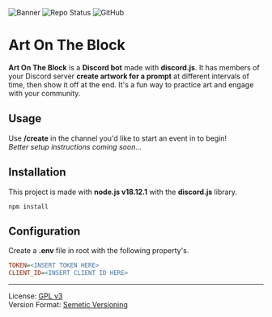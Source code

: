 ![Banner](https://user-images.githubusercontent.com/50346006/211712058-226e6ece-ccc0-4713-9cb9-3d294a9a4083.png)
![Repo Status](https://img.shields.io/badge/repo%20status-WIP-yellowgreen?style=flat-square)
![GitHub](https://img.shields.io/github/license/ImCodist/art-on-the-block?style=flat-square)

<!-- ![GitHub release (latest by date)](https://img.shields.io/github/v/release/ImCodist/art-on-the-block?style=flat-square) -->

# Art On The Block

**Art On The Block** is a **Discord bot** made with **discord.js**. It has members of your Discord server **create artwork for a prompt** at different intervals of time, then show it off at the end. It's a fun way to practice art and engage with your community.


## Usage
Use **/create** in the channel you'd like to start an event in to begin!<br>
*Better setup instructions coming soon...*

## Installation
This project is made with **node.js v18.12.1** with the **discord.js** library.
```
npm install
```

## Configuration
Create a **.env** file in root with the following property's.<br>
```ini 
TOKEN=<INSERT TOKEN HERE>
CLIENT_ID=<INSERT CLIENT ID HERE>
```

---

License: [GPL v3](https://www.gnu.org/licenses/gpl-3.0.en.html)<br>
Version Format: [Semetic Versioning](https://semver.org/)
